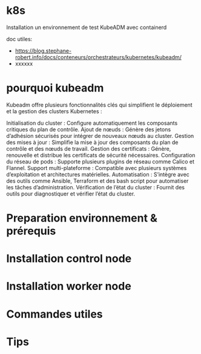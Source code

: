 # k8s
Installation un environnement de test KubeADM avec containerd

doc utiles:
- https://blog.stephane-robert.info/docs/conteneurs/orchestrateurs/kubernetes/kubeadm/
- xxxxxx


# pourquoi kubeadm
Kubeadm offre plusieurs fonctionnalités clés qui simplifient le déploiement et la gestion des clusters Kubernetes :

Initialisation du cluster : Configure automatiquement les composants critiques du plan de contrôle.
Ajout de nœuds : Génère des jetons d’adhésion sécurisés pour intégrer de nouveaux nœuds au cluster.
Gestion des mises à jour : Simplifie la mise à jour des composants du plan de contrôle et des nœuds de travail.
Gestion des certificats : Génère, renouvelle et distribue les certificats de sécurité nécessaires.
Configuration du réseau de pods : Supporte plusieurs plugins de réseau comme Calico et Flannel.
Support multi-plateforme : Compatible avec plusieurs systèmes d’exploitation et architectures matérielles.
Automatisation : S’intègre avec des outils comme Ansible, Terraform et des bash script pour automatiser les tâches d’administration.
Vérification de l’état du cluster : Fournit des outils pour diagnostiquer et vérifier l’état du cluster.

# Preparation environnement & prérequis

# Installation control node

# Installation worker node

# Commandes utiles

# Tips
